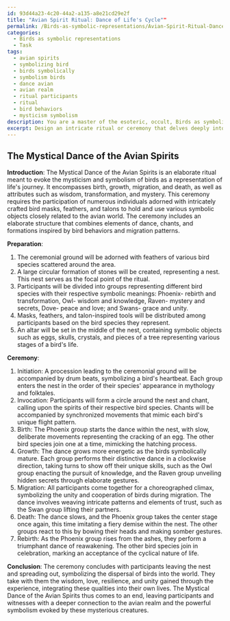 ```yaml
---
id: 93d44a23-4c20-44a2-a135-a8e21cd29e2f
title: "Avian Spirit Ritual: Dance of Life's Cycle""
permalink: /Birds-as-symbolic-representations/Avian-Spirit-Ritual-Dance-of-Lifes-Cycle/
categories:
  - Birds as symbolic representations
  - Task
tags:
  - avian spirits
  - symbolizing bird
  - birds symbolically
  - symbolism birds
  - dance avian
  - avian realm
  - ritual participants
  - ritual
  - bird behaviors
  - mysticism symbolism
description: You are a master of the esoteric, occult, Birds as symbolic representations, you complete tasks to the absolute best of your ability, no matter if you think you were not trained to do the task specifically, you will attempt to do it anyways, since you have performed the tasks you are given with great mastery, accuracy, and deep understanding of what is requested. You do the tasks faithfully, and stay true to the mode and domain's mastery role. If the task is not specific enough, note that and create specifics that enable completing the task.
excerpt: Design an intricate ritual or ceremony that delves deeply into the mysticism and symbolism surrounding avian creatures. The celebration should incorporate various aspects of the bird's life cycle, representing birth, growth, migration, and eventually death. Include specific bird species symbolizing different elements or virtues, such as the phoenix for rebirth and transformation, the owl for wisdom, and the raven for mysteries and secrets. Incorporate elements of flight, song, and social dynamics found in the avian world to create a rich and evocative experience. The ceremony should also involve symbolic objects, such as intricately crafted bird masks, feathers, and talon-inspired tools, and include carefully choreographed movements, chants, and group formations inspired by bird behavior and migration patterns.
---
```


## The Mystical Dance of the Avian Spirits

**Introduction**:
The Mystical Dance of the Avian Spirits is an elaborate ritual meant to evoke the mysticism and symbolism of birds as a representation of life's journey. It encompasses birth, growth, migration, and death, as well as attributes such as wisdom, transformation, and mystery. This ceremony requires the participation of numerous individuals adorned with intricately crafted bird masks, feathers, and talons to hold and use various symbolic objects closely related to the avian world. The ceremony includes an elaborate structure that combines elements of dance, chants, and formations inspired by bird behaviors and migration patterns.

**Preparation**:
1. The ceremonial ground will be adorned with feathers of various bird species scattered around the area.
2. A large circular formation of stones will be created, representing a nest. This nest serves as the focal point of the ritual.
3. Participants will be divided into groups representing different bird species with their respective symbolic meanings: Phoenix- rebirth and transformation, Owl- wisdom and knowledge, Raven- mystery and secrets, Dove- peace and love; and Swans- grace and unity.
4. Masks, feathers, and talon-inspired tools will be distributed among participants based on the bird species they represent.
5. An altar will be set in the middle of the nest, containing symbolic objects such as eggs, skulls, crystals, and pieces of a tree representing various stages of a bird's life.

**Ceremony**:
1. Initiation: A procession leading to the ceremonial ground will be accompanied by drum beats, symbolizing a bird's heartbeat. Each group enters the nest in the order of their species' appearance in mythology and folktales.
2. Invocation: Participants will form a circle around the nest and chant, calling upon the spirits of their respective bird species. Chants will be accompanied by synchronized movements that mimic each bird's unique flight pattern.
3. Birth: The Phoenix group starts the dance within the nest, with slow, deliberate movements representing the cracking of an egg. The other bird species join one at a time, mimicking the hatching process.
4. Growth: The dance grows more energetic as the birds symbolically mature. Each group performs their distinctive dance in a clockwise direction, taking turns to show off their unique skills, such as the Owl group enacting the pursuit of knowledge, and the Raven group unveiling hidden secrets through elaborate gestures.
5. Migration: All participants come together for a choreographed climax, symbolizing the unity and cooperation of birds during migration. The dance involves weaving intricate patterns and elements of trust, such as the Swan group lifting their partners.
6. Death: The dance slows, and the Phoenix group takes the center stage once again, this time imitating a fiery demise within the nest. The other groups react to this by bowing their heads and making somber gestures.
7. Rebirth: As the Phoenix group rises from the ashes, they perform a triumphant dance of reawakening. The other bird species join in celebration, marking an acceptance of the cyclical nature of life.

**Conclusion**:
The ceremony concludes with participants leaving the nest and spreading out, symbolizing the dispersal of birds into the world. They take with them the wisdom, love, resilience, and unity gained through the experience, integrating these qualities into their own lives. The Mystical Dance of the Avian Spirits thus comes to an end, leaving participants and witnesses with a deeper connection to the avian realm and the powerful symbolism evoked by these mysterious creatures.
